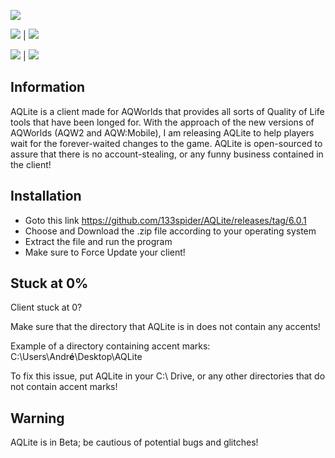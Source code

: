 ![](https://i.imgur.com/IJcM5a4.jpg)

![](https://i.imgur.com/GTIgw2Z.png)  |  ![](https://i.imgur.com/SmaLM3j.png)

![](https://i.imgur.com/Ra6eAFr.png)  |  ![](https://i.imgur.com/Wej0u8Y.png)


## Information

AQLite is a client made for AQWorlds that provides all sorts of Quality of Life tools that have been longed for. With the approach of the new versions of AQWorlds (AQW2 and AQW:Mobile), I am releasing AQLite to help players wait for the forever-waited changes to the game. AQLite is open-sourced to assure that there is no account-stealing, or any funny business contained in the client!

## Installation
* Goto this link https://github.com/133spider/AQLite/releases/tag/6.0.1
* Choose and Download the .zip file according to your operating system
* Extract the file and run the program
* Make sure to Force Update your client!

## Stuck at 0%
Client stuck at 0?

Make sure that the directory that AQLite is in does not contain any accents!

Example of a directory containing accent marks: C:\Users\Andr**é**\Desktop\AQLite

To fix this issue, put AQLite in your C:\ Drive, or any other directories that do not contain accent marks!

## Warning

AQLite is in Beta; be cautious of potential bugs and glitches!
